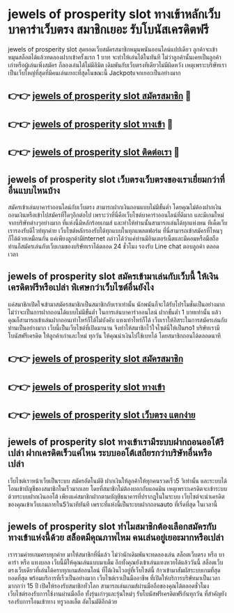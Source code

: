 # jewels of prosperity slot ทางเข้าหลักเว็บบาคาร่าเว็บตรง สมาชิกเยอะ รับโบนัสเครดิตฟรี

jewels of prosperity slot สุดยอดเว็บสมัครสมาชิกหมุนพนันออนไลน์แปปเดียว ลูกค้าจะเข้าหมุนสล็อตได้แล้วทดลองฝากเข้าครั้งแรก 1 บาท จะทำให้เล่นได้ในทันที ไม่ว่าลูกค้านั้นเคยเป็นลูกค้าเก่าหรือผู้เล่นเพิ่งสมัคร ก็ลองเล่นได้ไม่มีลิมิต เดิมพันกับเว็บตรงทีเดียวไม่มีผิดหวัง เหตุเพราะบริษัทเราเป็นเว็บใหญ่ที่สุดที่มีคนเล่นเยอะที่สุดในขณะนี้ Jackpotแจกเยอะเป็นอย่างมาก

## 👉👉 [jewels of prosperity slot สมัครสมาชิก](https://bit.ly/3Ckzg5n) 🎰
## 👉👉 [jewels of prosperity slot ทางเข้า](https://bit.ly/3Ckzg5n) 🎰
## 👉👉 [jewels of prosperity slot ติดต่อเรา](https://bit.ly/3Ckzg5n) 🎰

## jewels of prosperity slot เว็บตรงเว็บตรงของเราเยี่ยมกว่าที่อื่นแบบไหนบ้าง
สมัครเข้าเล่นบาคาร่าออนไลน์กับเว็บตรง สามารถฝากเงินถอนแบบไม่มีขั้นต่ำ โดยคุณไม่ต้องฝากเงินถอนเงินหรือเข้าไปสมัครที่ใดๆอีกต่อไป เพราะว่าที่นี่คือเว็บไซต์บาคาร่าออนไลน์ที่ดีมาก และมีเกมใหม่จากบริษัทต่างๆอย่างมาก ที่แห่งนี้มีหลักร้อยเกมส์ และทำให้ท่านนั้นสามารถเล่นได้ทุกแห่งหน ทีเด็ดเว็บเรารองรับดีไวท์ทุกค่าย เว็บไซต์หลักรองรับได้ทุกแบบในทุกแพลตฟอร์ม ที่นี่สามารถเข้าสมัครที่ไหนๆก็ได้ด้วยเหมือนกัน แค่เพียงลูกค้ามีinternet กล่าวได้ว่าแค่ท่านมีอินเตอร์เน็ตและมีคอมหรือมือถือ ท่านก็สมัครเล่นกับเว็บเกมของบริษัทเราได้ตลอด 24 ชั่วโมง รองรับ Line chat ตอบลูกค้า ตลอดเวลา

## jewels of prosperity slot สมัครเข้ามาเล่นกับเว็บนี้ ให้เงินเครดิตฟรีหรือเปล่า พิเศษกว่าเว็บไซต์อื่นยังไง
แค่สมาชิกเปิดใจเข้ามาสมัครสมาชิกเป็นสมาชิกกับเราเท่านั้น นักพนันก็จะได้รับโปรโมชั่นเป็นอย่างมาก ไม่ว่าจะเป็นการฝากถอนได้แบบไม่มีขั้นต่ำ ในการเล่นบาคาร่าออนไลน์ ฝากขั้นต่ำ 1 บาทเท่านั้น แล้วคุณก็สามารถเข้าเล่นฝากถอนเท่าไหร่ก็ได้ไม่บังคับ แทงเท่าไหร่ก็ได้ เว็บเราให้อิสระในการสมัครเล่นกับท่านเป็นอย่างมาก เว็บนี้เป็นเว็บไซต์ที่เปิดมานาน จึงทำให้สมาชิกไว้ใจไซต์นี่ให้เป็นno1 บริษัทเรามีโบนัสฟรีเครดิต ให้ลูกค้าเก่าและใหม่ ทุกวัน ให้คุณนำเงินไปใช้เบทได้ โดยสมาชิกถอนได้ตลอดนาที

## 👉👉 [jewels of prosperity slot สมัครสมาชิก](https://bit.ly/3Ckzg5n)
## 👉👉 [jewels of prosperity slot ทางเข้า](https://bit.ly/3Ckzg5n)
## 👉👉 [jewels of prosperity slot เว็บตรง แตกง่าย](https://bit.ly/3Ckzg5n)

## jewels of prosperity slot ทางเข้าเรามีระบบฝากถอนออโต้รึเปล่า ฝากเครดิตเร็วแค่ไหน ระบบออโต้เสถียรกว่าบริษัทอื่นหรือเปล่า
เว็บไซต์เราหน้าเว็บเป็นระบบ สมัครอัตโนมัติ ฝากเงินให้ลูกค้าให้ทุกคนรวดเร็ว5 วิเท่านั้น และระบบได้โอนเข้าบัญชีของสมาชิกในเร็วมากเลย โดยที่สมาชิกไม่ต้องบอกกับแอดมิน เหตุเพราะเครดิตจะเข้าระบบด้วยระบบฝากเงินออโต้ เพียงแค่สมาชิกฝากตามบัญชีธนาคารที่ปรากฏในในระบบ เว็บไซต์จะนำเครดิตของคุณเข้าเว็บเกมภายใน5วินาทีทันที เพราะที่แห่งนี้เป็นระบบฝากถอนauto ที่เริ่ดที่สุด ในเวลานี้

## jewels of prosperity slot ทำไมสมาชิกต้องเลือกสมัครกับทางเข้าแห่งนี้ด้วย สล็อตมีคุณภาพไหม คนเล่นอยู่เยอะมากหรือเปล่า
เรารวมค่ายเกมครบทุกค่าย มาให้สมาชิกที่นี่แล้ว ไม่ว่านักเดิมพันจะทดลองเล่น สล็อตเว็บตรง หรือ บาคาร่า หรือ แทงบอล เว็บนี้มีให้คุณเล่นแบบมาเต็ม อีกทั้งคุณยังเข้าเล่นแทงหวยได้แล้ววันนี้ สล็อตเว็บตรงเว็บเดียวที่เล่นได้ครบทุกเกมส์ออนไลน์ ที่ได้เงินไวอยู่ที่เว็บไซต์นี้ ก้าวเข้ามาสัมผัสระบบเกมที่สุดยอดที่สุด พร้อมบริการที่เร็วเป็นอย่างมาก เว็บไซต์เราเป็นมืออาชีพ ที่เปิดให้บริการบริษัทมาเป็นเวลามากกว่า 15 ปี เปิดให้รองรับสมาชิกทั่วโลก สามารถเล่นเกมส์ผ่านมือถือของคุณได้ตลอดชั่วโมง เว็บไซต์รองรับการใช้งานผ่านมือถือ ทั้งรุ่นเก่าๆและรุ่นใหม่ๆ รับโบนัสฟรีเครดิตฟรีกันทุกวัน ที่สำคัญยังรองรับการโอนเข้าทาง ทรูวอลเล็ต อัตโนมัติอีกด้วย
